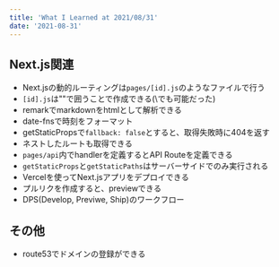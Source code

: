 ```yaml
---
title: 'What I Learned at 2021/08/31'
date: '2021-08-31'
---
```


## Next.js関連

- Next.jsの動的ルーティングは`pages/[id].js`のようなファイルで行う
- `[id].js`は""で囲うことで作成できる(\でも可能だった)
- remarkでmarkdownをhtmlとして解析できる
- date-fnsで時刻をフォーマット
- getStaticPropsで`fallback: false`とすると、取得失敗時に404を返す
- ネストしたルートも取得できる
- `pages/api`内でhandlerを定義するとAPI Routeを定義できる
- `getStaticProps`と`getStaticPaths`はサーバーサイドでのみ実行される
- Vercelを使ってNext.jsアプリをデプロイできる
- プルリクを作成すると、previewできる
- DPS(Develop, Previwe, Ship)のワークフロー

## その他
- route53でドメインの登録ができる
